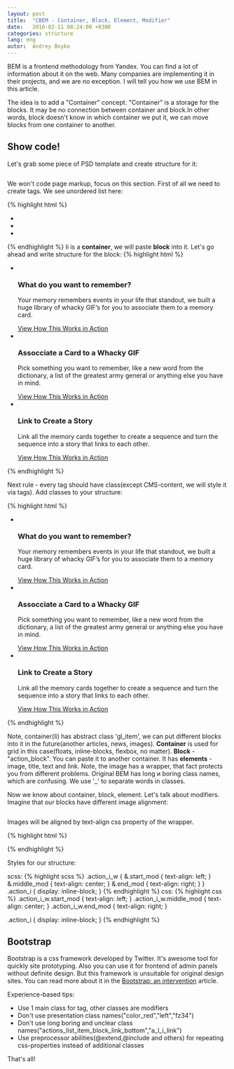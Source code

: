 ```yaml
---
layout: post
title:  "CBEM - Container, Block, Element, Modifier"
date:   2016-02-11 08:24:00 +0300
categories: structure
lang: eng
autor:  Andrey Boyko
---
```


BEM is a frontend methodology from Yandex. You can find a lot of information about it on the web. Many companies are implementing it in their projects, and we are no exception. I will tell you how we use BEM in this article.
 
The idea is to add a "Container" concept. "Container" is a storage for the blocks. It may be no connection between container and block.In other words, block doesn't know in which container we put it, we can move blocks from one container to another.

## Show code!

Let's grab some piece of PSD template and create structure for it:

<img alt="" src="../../../../i/kbem-lesson-1.jpg">

We won't code page markup, focus on this section.
First of all we need to create tags. We see unordered list here:

{% highlight html %}
<ul>
    <li></li>
    <li></li>
    <li></li>
</ul>
{% endhighlight %}
li is a <b>container</b>, we will paste <b>block</b> into it. Let's go ahead and write structure for the block:
{% highlight html %}
<ul>
    <li>
        <div>
            <div><img alt="" src="i/icon-1.png"></div>
            <h3 >What do you want to remember?</h3>
            <div>
                <p>Your memory remembers events in your life that standout,
                 we built a huge library of whacky GIF’s for you to associate
                  them to a memory card.</p>
            </div>
            <a href="#">View How This Works in Action</a>
        </div>
    </li>
    <li>
        <div>
            <div><img alt="" src="i/icon-2.png"></div>
            <h3 >Assocciate a Card to a Whacky GIF</h3>
            <div>
                <p>Pick something you want to remember, like a new word from
                 the dictionary, a list of the greatest army general or
                  anything else you have in mind.</p>
            </div>
            <a href="#">View How This Works in Action</a>
        </div>
    </li>
    <li>
        <div>
            <div><img alt="" src="i/icon-3.png"></div>
            <h3 >Link to Create a Story</h3>
            <div>
                <p>Link all the memory cards together to create
                 a sequence and turn the sequence into a
                 story that links to each other.</p>
            </div>
            <a href="#">View How This Works in Action</a>
        </div>
    </li>
</ul>
{% endhighlight %}

Next rule - every tag should have class(except CMS-content, we will style it via tags). Add classes to your structure:

{% highlight html %}
<ul class="gl_list">
    <li class="gl_item">
        <div class="action_block">
            <div class="action_i_w"><img alt="" src="i/icon-1.png" class="action_i"></div>
            <h3 class="action_title">What do you want to remember?</h3>
            <div class="action_text">
                <p>Your memory remembers events in your life that standout,
                 we built a huge library of whacky GIF’s for you to associate
                  them to a memory card.</p>
            </div>
            <a href="#" class="action_link">View How This Works in Action</a>
        </div>
    </li>
    <li class="gl_item">
        <div class="action_block">
            <div class="action_i_w"><img alt="" src="i/icon-2.png" class="action_i"></div>
            <h3 class="action_title">Assocciate a Card to a Whacky GIF</h3>
            <div class="action_text">
                <p>Pick something you want to remember, like a new word from
                 the dictionary, a list of the greatest army general or
                  anything else you have in mind.</p>
            </div>
            <a href="#" class="action_link">View How This Works in Action</a>
        </div>
    </li>
    <li class="gl_item">
        <div class="action_block">
            <div class="action_i_w"><img alt="" src="i/icon-3.png" class="action_i"></div>
            <h3 class="action_title">Link to Create a Story</h3>
            <div class="action_text">
                <p>Link all the memory cards together to create
                 a sequence and turn the sequence into a
                 story that links to each other.</p>
            </div>
            <a href="#" class="action_link">View How This Works in Action</a>
        </div>
    </li>
</ul>
{% endhighlight %}

Note, container(li) has abstract class 'gl_item', we can put different blocks into it in the future(another articles, news, images). <b>Container</b> is used for grid in this case(floats, inline-blocks, flexbox, no matter). <b>Block</b> - "action_block". You can paste it to another container. It has <b>elements</b> - image, title, text and link. Note, the image has a wrapper, that fact protects you from different problems. Original BEM has long и boring class names, which are confusing. We use '_' to separate words in classes.

Now we know about container, block, element. Let's talk about modifiers. Imagine that our blocks have different image alignment:

<img alt="" src="../../../../i/kbem-lesson-2.jpg">

Images will be aligned by text-align css property of the wrapper.

{% highlight html %}
<div class="action_i_w start_mod"><img alt="" src="i/icon-1.png" class="action_i"></div>
<div class="action_i_w middle_mod"><img alt="" src="i/icon-2.png" class="action_i"></div>
<div class="action_i_w end_mod"><img alt="" src="i/icon-3.png" class="action_i"></div>
{% endhighlight %}

Styles for our structure:

scss:
{% highlight scss %}
.action_i_w {
  &.start_mod {
    text-align: left;
  }
  &.middle_mod {
    text-align: center;
  }
  &.end_mod {
    text-align: right;
  }
}
.action_i {
  display: inline-block;
}
{% endhighlight %}
css:
{% highlight css %}
.action_i_w.start_mod {
  text-align: left;
}
.action_i_w.middle_mod {
  text-align: center;
}
.action_i_w.end_mod {
  text-align: right;
}

.action_i {
  display: inline-block;
}
{% endhighlight %}

## Bootstrap
Bootstrap is a css framework developed by Twitter. It's awesome tool for quickly site prototyping. Also you can use it for frontend of admin panels without definite design. But this framework is unsuitable for original design sites. You can read more about it in the <a href="https://evilmartians.com/chronicles/bootstrap-an-intervention" target="_blank">Bootstrap: an intervention</a> article.

Experience-based tips:

* Use 1 main class for tag, other classes are modifiers
* Don't use presentation class names("color_red","left","fz34")
* Don't use long boring and unclear class names("actions_list_item_block_link_bottom","a_l_i_link")
* Use preprocessor abilities(@extend,@include and others) for repeating css-properties instead of additional classes

That's all!